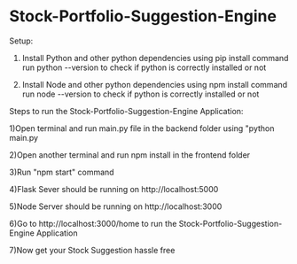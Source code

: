 # Stock-Portfolio-Suggestion-Engine

Setup:
1) Install Python and other python dependencies using pip install command
run python --version to check if python is correctly installed or not

2) Install Node and other python dependencies using npm install command
run node --version to check if python is correctly installed or not

Steps to run the Stock-Portfolio-Suggestion-Engine Application:


1)Open terminal and run main.py file in the backend folder using "python main.py

2)Open another terminal and run npm install in the frontend folder 

3)Run "npm start" command

4)Flask Sever should be running on http://localhost:5000

5)Node Server should be running on http://localhost:3000

6)Go to http://localhost:3000/home to run the Stock-Portfolio-Suggestion-Engine Application

7)Now get your Stock Suggestion hassle free

